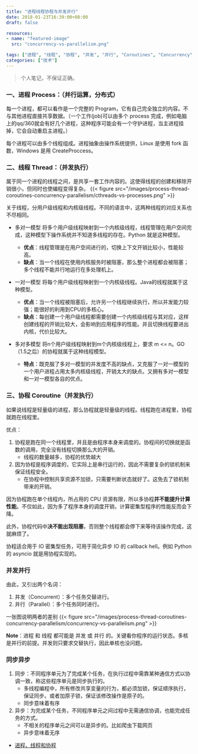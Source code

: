 ```yaml
---
title: "进程线程协程与并发并行"
date: 2018-01-23T16:39:00+08:00
draft: false

resources:
- name: "featured-image"
  src: "concurrency-vs-parallelism.png"

tags: ["进程", "线程", "协程", "并发", "并行", "Coroutines", "Concurrency"]
categories: ["技术"]
---
```


>个人笔记，不保证正确。

### 一、进程 Process：（并行运算，分布式） 

每一个进程，都可以看作是一个完整的 Program，它有自己完全独立的内容。不与其他进程直接共享数据。（一个工作(job)可以由多个 process 完成，例如电脑上的qq/360就会有好几个进程，这种程序可能会有一个守护进程，当主进程挂掉，它会自动重启主进程。） 

每个进程可以由多个线程组成。进程抽象由操作系统提供，Linux 是使用 fork 函数，Windows 是用 CreateProccess。 

### 二、线程 Thread：（并发执行） 

属于同一个进程的线程之间，是共享一套工作内容的。这使得线程的创建和移除开销很小，但同时也使编程变得复杂。
{{< figure src="/images/process-thread-coroutines-concurrency-parallelism/cthreads-vs-processes.png" >}}

关于线程，分用户级线程和内核级线程。不同的语言中，这两种线程的对应关系也不尽相同。

- 多对一模型
    将多个用户级线程映射到一个内核级线程，线程管理在用户空间完成，这种模型下操作系统并不知道多线程的存在。Python 就是这种模型。
    - **优点**：线程管理是在用户空间进行的，切换上下文开销比较小，性能较高。
    - **缺点**：当一个线程在使用内核服务时被阻塞，那么整个进程都会被阻塞；多个线程不能并行地运行在多处理机上。

- 一对一模型
    将每个用户级线程映射到一个内核级线程。Java的线程就属于这种模型。
    - **优点**：当一个线程被阻塞后，允许另一个线程继续执行，所以并发能力较强；能很好的利用到CPU的多核心。
    - **缺点**：每创建一个用户级线程都需要创建一个内核级线程与其对应，这样创建线程的开销比较大，会影响到应用程序的性能。并且切换线程要进出内核，代价比较大。

- 多对多模型
    将n个用户级线程映射到m个内核级线程上，要求 m <= n。GO（1.5之后）的协程就属于这种线程模型。
    - **特点**：既克服了多对一模型的并发度不高的缺点，又克服了一对一模型的一个用户进程占用太多内核级线程，开销太大的缺点。又拥有多对一模型和一对一模型各自的优点。


### 三、协程 Coroutine（并发执行）

如果说线程是轻量级的进程，那么协程就是轻量级的线程。线程跑在进程里，协程就跑在线程里。

优点：
1. 协程是跑在同一个线程里，并且是由程序本身来调度的。协程间的切换就是函数的调用，完全没有线程切换那么大的开销。
    - 线程的数量越多，协程的优势越大
1. 因为协程是程序调度的，它实际上是串行运行的，因此不需要复杂的锁机制来保证线程安全。
    - 在协程中控制共享资源不加锁，只需要判断状态就好了。这免去了锁机制带来的开销。

因为协程跑在单个线程内，所占用的 CPU 资源有限，所以多协程**并不能提升计算性能**。不仅如此，因为多了程序本身的调度开销，计算密集型程序的性能反而会下降。

此外，协程代码中**决不能出现阻塞**，否则整个线程都会停下来等待该操作完成，这就麻烦了。

协程适合用于 IO 密集型任务，可用于简化异步 IO 的 callback hell。例如 Python 的 asyncio 就是用协程实现的。

### 并发并行

由此，又引出两个名词： 
1. 并发（Concurrent）：多个任务交替进行。 
1. 并行（Parallel）：多个任务同时进行。 

一张图说明两者的差别
{{< figure src="/images/process-thread-coroutines-concurrency-parallelism/concurrency-vs-parallelism.png" >}}

**Note**：进程 和 线程 都可能是 并发 或 并行 的。关键看你程序的运行状态。多核是并行的前提。并发则只要求交替执行，因此单核也没问题。

### 同步异步

1. 同步：不同程序单元为了完成某个任务，在执行过程中需靠某种通信方式以协调一致，称这些程序单元是同步执行的。
    - 多线程编程中，所有修改共享变量的行为，都必须加锁，保证顺序执行，保证同步。或者加原子锁，保证该修改操作是原子的。
    - 同步意味着有序
1. 异步：为完成某个任务，不同程序单元之间过程中无需通信协调，也能完成任务的方式。
    - 不相关的程序单元之间可以是异步的。比如爬虫下载网页
    - 异步意味着无序

- [进程、线程和协程](https://www.cnblogs.com/euphie/p/7008077.html)

